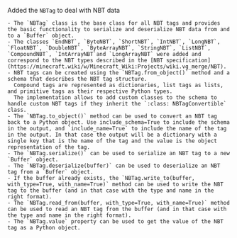 Added the `NBTag` to deal with NBT data

    - The `NBTag` class is the base class for all NBT tags and provides the basic functionality to serialize and deserialize NBT data from and to a `Buffer` object.
    - The classes `EndNBT`, `ByteNBT`, `ShortNBT`, `IntNBT`, `LongNBT`, `FloatNBT`, `DoubleNBT`, `ByteArrayNBT`, `StringNBT`, `ListNBT`, `CompoundNBT`, `IntArrayNBT`and `LongArrayNBT` were added and correspond to the NBT types described in the [NBT specification](https://minecraft.wiki/w/Minecraft_Wiki:Projects/wiki.vg_merge/NBT).
    - NBT tags can be created using the `NBTag.from_object()` method and a schema that describes the NBT tag structure.
      Compound tags are represented as dictionaries, list tags as lists, and primitive tags as their respective Python types.
      The implementation allows to add custom classes to the schema to handle custom NBT tags if they inherit the `:class: NBTagConvertible` class.
    - The `NBTag.to_object()` method can be used to convert an NBT tag back to a Python object. Use include_schema=True to include the schema in the output, and `include_name=True` to include the name of the tag in the output. In that case the output will be a dictionary with a single key that is the name of the tag and the value is the object representation of the tag.
    - The `NBTag.serialize()` can be used to serialize an NBT tag to a new `Buffer` object.
    - The `NBTag.deserialize(buffer)` can be used to deserialize an NBT tag from a `Buffer` object.
    - If the buffer already exists, the `NBTag.write_to(buffer, with_type=True, with_name=True)` method can be used to write the NBT tag to the buffer (and in that case with the type and name in the right format).
    - The `NBTag.read_from(buffer, with_type=True, with_name=True)` method can be used to read an NBT tag from the buffer (and in that case with the type and name in the right format).
    - The `NBTag.value` property can be used to get the value of the NBT tag as a Python object.
